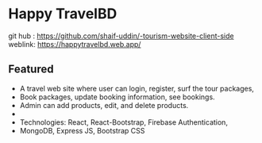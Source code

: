 # Happy TravelBD

git hub : https://github.com/shaif-uddin/-tourism-website-client-side
<br/>
weblink: https://happytravelbd.web.app/

## Featured

<ul>
<li>A travel web site where user can login, register, surf the tour packages,</li>
<li>Book packages, update booking information, see bookings.</li>
<li>Admin can add products, edit, and delete products.<li>
<li>Technologies: React, React-Bootstrap, Firebase Authentication,</li>
<li>MongoDB, Express JS, Bootstrap CSS</li>
</ul>
